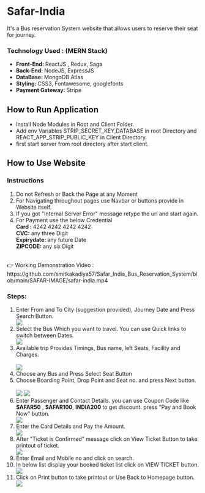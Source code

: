 # Safar-India
It's a Bus reservation System website that allows users to reserve their seat for journey. 




<h3>Technology Used : (MERN Stack)</h3>
<ul>
<li><b>Front-End: </b> ReactJS , Redux, Saga</li>
  
<li><b>Back-End: </b> NodeJS, ExpressJS </li>
  <li><b>DataBase: </b> MongoDB Atlas </li>
    <li><b>Styling: </b> CSS3, Fontawesome, googlefonts </li>
   <li><b>Payment Gateway: </b> Stripe </li>
</ul>


<h2> How to Run Application </h2>
<ul>
  <li>Install Node Modules in Root and Client Folder.</li> 
   <li>Add env Variables  STRIP_SECRET_KEY,DATABASE in root Directory and REACT_APP_STRIP_PUBLIC_KEY in Client Directory. </li> 
   <li>first start server from root directory after start client.</li> 
</ul>


<h2> How to Use Website </h2>
<h3>Instructions</h3>
<ol>
    <li>Do not Refresh or Back the Page at any Moment </li>
    <li>For Navigating throughout pages use Navbar or buttons provide in Website itself.</li>
    <li>If you got "Internal Server Error" message retype the url and start again.</li>
    <li>For Payment use the below Credential <br> <b> Card : </b> 4242 4242 4242 4242  <br> <b> CVC:</b> any three Digit <br> <b>Expirydate: </b> any future Date <br> <b>ZIPCODE: </b> any six Digit   </li>
        
</ol>

<br>
👉 Working Demonstration Video : 
https://github.com/smitkakadiya57/Safar_India_Bus_Reservation_System/blob/main/SAFAR-IMAGE/safar-india.mp4
<br>

<h3>Steps:</h3>
        <ol>
        <li> Enter From and To City (suggestion provided), Journey Date and Press Search Button.</li>
      <img src="https://github.com/smitkakadiya57/Safar_India_Bus_Reservation_System/blob/main/SAFAR-IMAGE/hero.png">
        <li>Select the Bus Which you want to travel. You can use Quick links to switch between Dates.</li>
          <img src="https://github.com/smitkakadiya57/Safar_India_Bus_Reservation_System/blob/8dc749b9338c37729652d2ccf816bfec11c2625b/SAFAR-IMAGE/bus.png">
  <br>
        <li>Available trip Provides Timings, Bus name, left Seats, Facility and Charges. </li>
  <br>
         <img src="https://github.com/smitkakadiya57/Safar_India_Bus_Reservation_System/blob/main/SAFAR-IMAGE/time.png">
        <li>Choose any Bus and Press Select Seat  Button</li>
  <li>Choose Boarding Point, Drop Point and Seat no. and press Next button.</li>
  <br>
   <img src="https://github.com/smitkakadiya57/Safar_India_Bus_Reservation_System/blob/main/SAFAR-IMAGE/layout.png">
     <img src="https://github.com/smitkakadiya57/Safar_India_Bus_Reservation_System/blob/main/SAFAR-IMAGE/layout2.png">
  <li>Enter Passenger and Contact Details. you can use Coupon Code like <b>SAFAR50</b> , <b>SAFAR100</b>, <b>INDIA200</b> to get discount. press "Pay and Book Now" button.</li>
   <img src="https://github.com/smitkakadiya57/Safar_India_Bus_Reservation_System/blob/main/SAFAR-IMAGE/pasdata.png">
  <li>Enter the Card Details and Pay the Amount.</li>
   <img src="https://github.com/smitkakadiya57/Safar_India_Bus_Reservation_System/blob/main/SAFAR-IMAGE/payment.png">
  <li>After "Ticket is Confirmed" message click on View Ticket Button to take printout of ticket.</li>
   <img src="https://github.com/smitkakadiya57/Safar_India_Bus_Reservation_System/blob/main/SAFAR-IMAGE/confirm.png">
  <li>Enter Email and Mobile no and click on search.</li>
  
  <li>In below list display your booked ticket list click on VIEW TICKET button.</li>
   <img src="https://github.com/smitkakadiya57/Safar_India_Bus_Reservation_System/blob/main/SAFAR-IMAGE/search.png">
  <li>Click on Print button to take printout or Use Back to Homepage button.</li>
   <img src="https://github.com/smitkakadiya57/Safar_India_Bus_Reservation_System/blob/main/SAFAR-IMAGE/tic.png">
        </ol>
